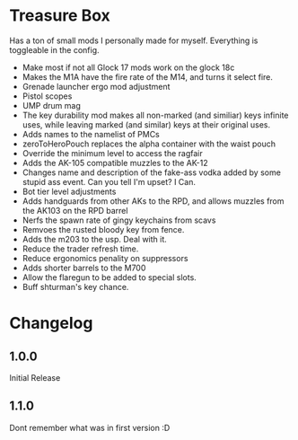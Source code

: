 # Treasure Box
Has a ton of small mods I personally made for myself. Everything is toggleable in the config.


- Make most if not all Glock 17 mods work on the glock 18c
- Makes the M1A have the fire rate of the M14, and turns it select fire.
- Grenade launcher ergo mod adjustment
- Pistol scopes
- UMP drum mag
- The key durability mod makes all non-marked (and similiar) keys infinite uses, while leaving marked (and similar) keys at their original uses.
- Adds names to the namelist of PMCs
- zeroToHeroPouch replaces the alpha container with the waist pouch
- Override the minimum level to access the ragfair
- Adds the AK-105 compatible muzzles to the AK-12
- Changes name and description of the fake-ass vodka added by some stupid ass event. Can you tell I'm upset? I Can.
- Bot tier level adjustments
- Adds handguards from other AKs to the RPD, and allows muzzles from the AK103 on the RPD barrel
- Nerfs the spawn rate of gingy keychains from scavs
- Remvoes the rusted bloody key from fence.
- Adds the m203 to the usp. Deal with it.
- Reduce the trader refresh time.
- Reduce ergonomics penality on suppressors
- Adds shorter barrels to the M700
- Allow the flaregun to be added to special slots.
- Buff shturman's key chance.

# Changelog
## 1.0.0
 Initial Release

## 1.1.0

Dont remember what was in first version :D